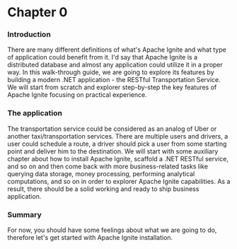 # Chapter 0

### Introduction

There are many different definitions of what's Apache Ignite and what type of application could benefit from it. I'd say that Apache Ignite is a distributed database and almost any application could utilize it in a proper way. In this walk-through guide, we are going to explore its features by building a modern .NET application - the RESTful Transportation Service. We will start from scratch and explorer step-by-step the key features of Apache Ignite focusing on practical experience.

### The application

The transportation service could be considered as an analog of Uber or another taxi/transportation services. There are multiple users and drivers, a user could schedule a route, a driver should pick a user from some starting point and deliver him to the destination. We will start with some auxiliary chapter about how to install Apache Ignite, scaffold a .NET RESTful service, and so on and then come back with more business-related tasks like querying data storage, money processing, performing analytical computations, and so on in order to explorer Apache Ignite capabilities. As a result, there should be a solid working and ready to ship business application.


### Summary

For now, you should have some feelings about what we are going to do, therefore let's get started with Apache Ignite installation.